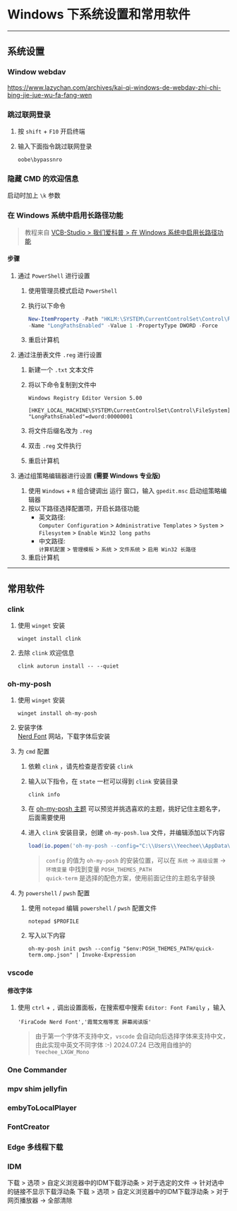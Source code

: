 # Windows 下系统设置和常用软件

---

## 系统设置

### Window webdav

https://www.lazychan.com/archives/kai-qi-windows-de-webdav-zhi-chi-bing-jie-jue-wu-fa-fang-wen

### 跳过联网登录

1. 按 `shift` + `F10` 开启终端
2. 输入下面指令跳过联网登录

   ``` Batch
   oobe\bypassnro
   ```

### 隐藏 CMD 的欢迎信息

启动时加上 `\k` 参数

### 在 Windows 系统中启用长路径功能

> 教程来自 [VCB-Studio > 我们爱科普 > 在 Windows 系统中启用长路径功能](https://vcb-s.com/archives/18054)

#### 步骤

1. 通过 `PowerShell` 进行设置
   1. 使用管理员模式启动 `PowerShell`
   2. 执行以下命令

      ``` Powershell
      New-ItemProperty -Path "HKLM:\SYSTEM\CurrentControlSet\Control\FileSystem" `
      -Name "LongPathsEnabled" -Value 1 -PropertyType DWORD -Force
      ```

   3. 重启计算机

2. 通过注册表文件 `.reg` 进行设置
   1. 新建一个 `.txt` 文本文件
   2. 将以下命令复制到文件中

      ``` Regedit
      Windows Registry Editor Version 5.00

      [HKEY_LOCAL_MACHINE\SYSTEM\CurrentControlSet\Control\FileSystem]
      "LongPathsEnabled"=dword:00000001
      ```

   3. 将文件后缀名改为 `.reg`
   4. 双击 `.reg` 文件执行
   5. 重启计算机

3. 通过组策略编辑器进行设置 **(需要 Windows 专业版)**
   1. 使用 `Windows` + `R` 组合键调出 运行 窗口，输入 `gpedit.msc` 启动组策略编辑器
   2. 按以下路径选择配置项，开启长路径功能  
      - 英文路径:  
      `Computer Configuration` > `Administrative Templates` > `System` > `Filesystem` > `Enable Win32 long paths`  
      - 中文路径:  
      `计算机配置` > `管理模板` > `系统` > `文件系统` > `启用 Win32 长路径`
   3. 重启计算机

---


## 常用软件

### clink

1. 使用 `winget` 安装

   ``` Batch
   winget install clink
   ```

2. 去除 `clink` 欢迎信息

   ``` Batch
   clink autorun install -- --quiet
   ```

### oh-my-posh

1. 使用 `winget` 安装

   ```Batch
   winget install oh-my-posh
   ```

2. 安装字体  
   [Nerd Font](https://www.nerdfonts.com/font-downloads) 网站，下载字体后安装

3. 为 `cmd` 配置

   1. 依赖 `clink` ，请先检查是否安装 `clink`
   2. 输入以下指令，在 `state` 一栏可以得到 `clink` 安装目录  

      ```Batch
      clink info
      ```

   3. 在 [oh-my-posh 主题](https://ohmyposh.dev/docs/themes) 可以预览并挑选喜欢的主题，挑好记住主题名字，后面需要使用

   4. 进入 `clink` 安装目录，创建 `oh-my-posh.lua` 文件，并编辑添加以下内容

      ```lua
      load(io.popen('oh-my-posh --config="C:\\Users\\Yeechee\\AppData\\Local\\Programs\\oh-my-posh\\themes\\quick-term.omp.json" init cmd'):read("*a"))()
      ```

      > `config` 的值为 `oh-my-posh` 的安装位置，可以在 `系统` -> `高级设置` -> `环境变量` 中找到变量 `POSH_THEMES_PATH`  
      > `quick-term` 是选择的配色方案，使用前面记住的主题名字替换

4. 为 `powershell` / `pwsh` 配置

   1. 使用 `notepad` 编辑 `powershell` / `pwsh` 配置文件  

      ``` PS1
      notepad $PROFILE
      ```

   2. 写入以下内容

      ``` PS1
      oh-my-posh init pwsh --config "$env:POSH_THEMES_PATH/quick-term.omp.json" | Invoke-Expression  
      ```

### vscode

#### 修改字体

   1. 使用 `ctrl` + `,` 调出设置面板，在搜索框中搜索 `Editor: Font Family` ，输入  

      ``` setting
      'FiraCode Nerd Font','霞鹜文楷等宽 屏幕阅读版'
      ```

      > 由于第一个字体不支持中文，`vscode` 会自动向后选择字体来支持中文，由此实现中英文不同字体 :-)
      > 2024.07.24 已改用自维护的 `Yeechee_LXGW_Mono`

### One Commander

### mpv shim jellyfin

### embyToLocalPlayer

### FontCreator

### Edge 多线程下载

### IDM

下载 > 选项 > 自定义浏览器中的IDM下载浮动条 > 对于选定的文件 -> 针对选中的链接不显示下载浮动条
下载 > 选项 > 自定义浏览器中的IDM下载浮动条 > 对于网页播放器 -> 全部清除
